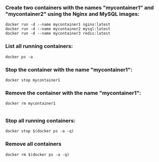 ### Create two containers with the names "mycontainer1" and "mycontainer2" using the Nginx and MySQL images:

```
docker run -d --name mycontainer1 nginx:latest
docker run -d --name mycontainer2 mysql:latest
docker run -d --name mycontainer3 redis:latest
```

### List all running containers:

```
docker ps -a

```

### Stop the container with the name "mycontainer1":

```
docker stop mycontainer1

```


### Remove the container with the name "mycontainer1":

```
docker rm mycontainer1


```

### Stop all running containers:

```
docker stop $(docker ps -a -q)
```


### Remove all containers 

```
docker rm $(docker ps -a -q)
```
